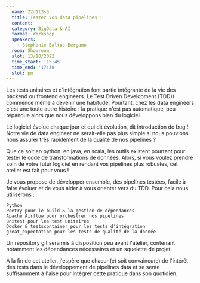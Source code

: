 ```yaml
---
  name: 22d1t3s5
  title: Testez vos data pipelines ! 
  content:
  category: BigData & AI
  format: Workshop
  speakers: 
    - Stephanie Baltus-Bergamo
  room: Showroom
  slot: 13/10/2022
  time_start: '15:45'
  time_end: '17:30'
  slot: pm
---
```

Les tests unitaires et d'intégration font partie intégrante de la vie des backend ou frontend engineers. Le Test Driven Development (TDD)) commence même à devenir une habitude. Pourtant, chez les data engineers c'est une toute autre histoire : la pratique n'est pas automatique, peu répandue alors que nous développons bien du logiciel.

Le logiciel évolue chaque jour et qui dit évolution, dit introduction de bug ! Notre vie de data engineer ne serait-elle pas plus simple si nous pouvions nous assurer très rapidement de la qualité de nos pipelines ?

Que ce soit en python, en java, en scala, les outils existent pourtant pour tester le code de transformations de données. Alors, si vous voulez prendre soin de votre futur logiciel en rendant vos pipelines plus robustes, cet atelier est fait pour vous !

Je vous propose de développer ensemble, des pipelines testées, facile à faire évoluer et de vous aider à vous orienter vers du TDD. Pour cela nous utiliserons :

    Python
    Poetry pour le build & la gestion de dépendances
    Apache Airflow pour orchestrer nos pipelines
    unitest pour les test unitaires
    Docker & testscontainer pour les tests d'intégration
    great_expectation pour les tests de qualité de la donnée

Un repository git sera mis à disposition peu avant l'atelier, contenant notamment les dépendances nécessaires et un squelette de projet.

A la fin de cet atelier, j'espère que chacun(e) soit convaincu(e) de l'intérêt des tests dans le développement de pipelines data et se sente suffisamment à l'aise pour intégrer cette pratique dans son quotidien.
